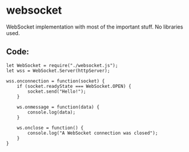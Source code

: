 # websocket
WebSocket implementation with most of the important stuff. No libraries used.

## Code:

	let WebSocket = require("./websocket.js");
	let wss = WebSocket.Server(httpServer);

	wss.onconnection = function(socket) {
		if (socket.readyState === WebSocket.OPEN) {
			socket.send("Hello!");
		}
		
		ws.onmessage = function(data) {
			console.log(data);
		}

		ws.onclose = function() {
			console.log("A WebSocket connection was closed");
		}
	}
